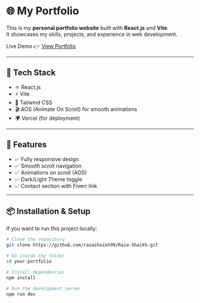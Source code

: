 # 🌐 My Portfolio

This is my **personal portfolio website** built with **React.js** and **Vite**.  
It showcases my skills, projects, and experience in web development.  

Live Demo 👉 [View Portfolio](https://raza-shaikh.vercel.app/)

---

## 🚀 Tech Stack

- ⚛️ React.js  
- ⚡ Vite  
- 🎨 Tailwind CSS  
- 🎬 AOS (Animate On Scroll) for smooth animations  
- 🌍 Vercel (for deployment)  

---

## 📂 Features

- ✅ Fully responsive design  
- ✅ Smooth scroll navigation  
- ✅ Animations on scroll (AOS)  
- ✅ Dark/Light Theme toggle  
- ✅ Contact section with Fiverr link  

---

## 📦 Installation & Setup

If you want to run this project locally:

```bash
# Clone the repository
git clone https://github.com/razashaikh99/Raza-Shaikh.git

# Go inside the folder
cd your-portfolio

# Install dependencies
npm install

# Run the development server
npm run dev
